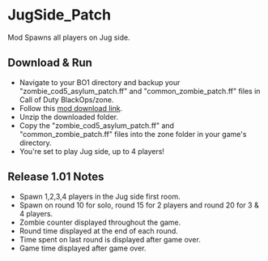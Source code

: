# JugSide_Patch
 Mod Spawns all players on Jug side. 
 ## Download & Run
 - Navigate to your BO1 directory and backup your "zombie_cod5_asylum_patch.ff" and "common_zombie_patch.ff" files in Call of Duty BlackOps/zone.   
 - Follow this [mod download link](https://uoguelphca-my.sharepoint.com/:f:/g/personal/mbahgat_uoguelph_ca/Evsxk1Ryh4FOiTerk1VwV_gBo5fsDgCljdeO8mIzrAq8VA?e=BQUt3o).
 - Unzip the downloaded folder.
 - Copy the "zombie_cod5_asylum_patch.ff" and "common_zombie_patch.ff" files into the zone folder in your game's directory. 
 - You're set to play Jug side, up to 4 players!
## Release 1.01 Notes
- Spawn 1,2,3,4 players in the Jug side first room.
- Spawn on round 10 for solo, round 15 for 2 players and round 20 for 3 & 4 players.
- Zombie counter displayed throughout the game.
- Round time displayed at the end of each round.
- Time spent on last round is displayed after game over.
- Game time displayed after game over.

